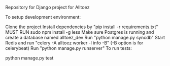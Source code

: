 Repository for Django project for Alltoez

To setup development environment:

Clone the project
Install dependencies by "pip install -r requirements.txt"
MUST RUN sudo npm install -g less
Make sure Postgres is running and create a database named alltoez_dev
Run "python manage.py syncdb"
Start Redis and run "celery -A alltoez worker -l info -B" (-B option is for celerybeat)
Run "python manage.py runserver"
To run tests:

python manage.py test
